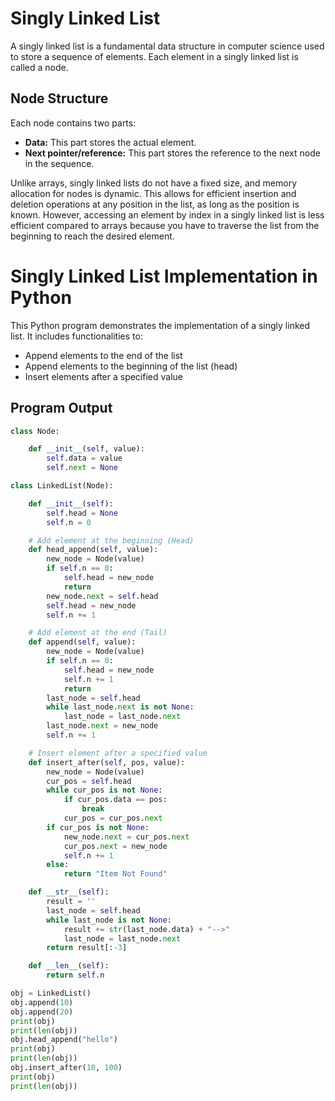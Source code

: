 # Singly Linked List

A singly linked list is a fundamental data structure in computer science used to store a sequence of elements. Each element in a singly linked list is called a node.

## Node Structure

Each node contains two parts:

- **Data:** This part stores the actual element.
- **Next pointer/reference:** This part stores the reference to the next node in the sequence.

Unlike arrays, singly linked lists do not have a fixed size, and memory allocation for nodes is dynamic. This allows for efficient insertion and deletion operations at any position in the list, as long as the position is known. However, accessing an element by index in a singly linked list is less efficient compared to arrays because you have to traverse the list from the beginning to reach the desired element.


# Singly Linked List Implementation in Python

This Python program demonstrates the implementation of a singly linked list. It includes functionalities to:
- Append elements to the end of the list
- Append elements to the beginning of the list (head)
- Insert elements after a specified value

## Program Output

```python
class Node:

    def __init__(self, value):
        self.data = value
        self.next = None

class LinkedList(Node):

    def __init__(self):
        self.head = None
        self.n = 0

    # Add element at the beginning (Head)
    def head_append(self, value):
        new_node = Node(value)
        if self.n == 0:
            self.head = new_node
            return
        new_node.next = self.head
        self.head = new_node
        self.n += 1

    # Add element at the end (Tail)
    def append(self, value):
        new_node = Node(value)
        if self.n == 0:
            self.head = new_node
            self.n += 1
            return
        last_node = self.head
        while last_node.next is not None:
            last_node = last_node.next
        last_node.next = new_node
        self.n += 1

    # Insert element after a specified value
    def insert_after(self, pos, value):
        new_node = Node(value)
        cur_pos = self.head
        while cur_pos is not None:
            if cur_pos.data == pos:
                break
            cur_pos = cur_pos.next
        if cur_pos is not None:
            new_node.next = cur_pos.next
            cur_pos.next = new_node
            self.n += 1
        else:
            return "Item Not Found"

    def __str__(self):
        result = ''
        last_node = self.head
        while last_node is not None:
            result += str(last_node.data) + "-->"
            last_node = last_node.next
        return result[:-3]

    def __len__(self):
        return self.n

obj = LinkedList()
obj.append(10)
obj.append(20)
print(obj)
print(len(obj))
obj.head_append("hello")
print(obj)
print(len(obj))
obj.insert_after(10, 100)
print(obj)
print(len(obj))
